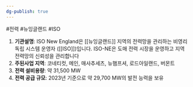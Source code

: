 ```yaml
---
dg-publish: true
---
```

#전력 #뉴잉글랜드 #ISO

1. **기관설명**: ISO New England은 [[뉴잉글랜드]] 지역의 전력망을 관리하는 비영리 독립 시스템 운영자 ([[ISO]])입니다. ISO-NE은 도매 전력 시장을 운영하고 지역 전력망의 신뢰성을 관리합니다
2. **주된사업 지역**: 코네티컷, 메인, 매사추세츠, 뉴햄프셔, 로드아일랜드, 버몬트
3. **전력 설비용량**: 약 31,500 MW
4. **전력 공급 규모**: 2023년 기준으로 약 29,700 MW의 발전 능력을 보유